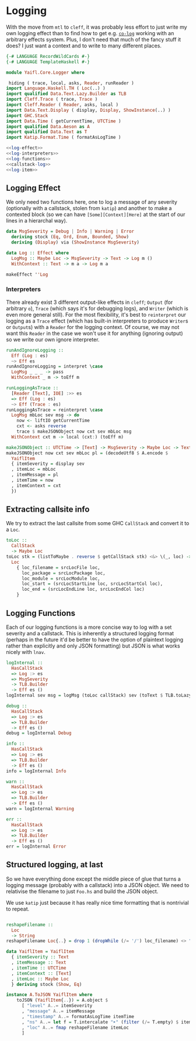 # Logging

With the move from `mtl` to `cleff`, it was probably less effort to just write my own logging effect than to find how to get e.g. [`co-log`](https://hackage.haskell.org/package/co-log) working with an arbitrary effects system. Plus, I don't need that much of the fancy stuff it does? I just want a context and to write to many different places.

```haskell file=src/Yaifl/Core/Logger.hs
{-# LANGUAGE RecordWildCards #-}
{-# LANGUAGE TemplateHaskell #-}

module Yaifl.Core.Logger where

 hiding ( trace, local, asks, Reader, runReader )
import Language.Haskell.TH ( Loc(..) )
import qualified Data.Text.Lazy.Builder as TLB
import Cleff.Trace ( trace, Trace )
import Cleff.Reader ( Reader, asks, local )
import Data.Text.Display ( display, Display, ShowInstance(..) )
import GHC.Stack
import Data.Time ( getCurrentTime, UTCTime )
import qualified Data.Aeson as A
import qualified Data.Text as T
import Katip.Format.Time ( formatAsLogTime )

<<log-effect>>
<<log-interpreters>>
<<log-functions>>
<<callstack-log>>
<<log-item>>
```

## Logging Effect

We only need two functions here, one to log a message of any severity (optionally with a callstack, stolen from `katip`) and another to make a contexted block (so we can have `[Some][Context][Here]` at the start of our lines in a hierarchal way). 
```haskell id=log-effect
data MsgSeverity = Debug | Info | Warning | Error
  deriving stock (Eq, Ord, Enum, Bounded, Show)
  deriving (Display) via (ShowInstance MsgSeverity)

data Log :: Effect where
  LogMsg :: Maybe Loc -> MsgSeverity -> Text -> Log m () 
  WithContext :: Text -> m a -> Log m a

makeEffect ''Log
```

### Interpreters

There already exist 3 different output-like effects in `cleff`; `Output` (for arbitrary `o`), `Trace` (which says it's for debugging logs), and `Writer` (which is even more general still). For the most flexibility, it's best to `reinterpret` our logging as a `Trace` effect (which has built-in interpreters to produce `Writer`s or `Output`s) with a `Reader` for the logging context. Of course, we may not want this `Reader` in the case we won't use it for anything (ignoring output) so we write our own ignore interpreter.

```haskell id=log-interpreters
runAndIgnoreLogging :: 
  Eff (Log : es) 
  ~> Eff es
runAndIgnoreLogging = interpret \case
  LogMsg _ _ _ -> pass
  WithContext _ m -> toEff m

runLoggingAsTrace :: 
  [Reader [Text], IOE] :>> es 
  => Eff (Log : es) 
  ~> Eff (Trace : es)
runLoggingAsTrace = reinterpret \case
  LogMsg mbLoc sev msg -> do
    now <- liftIO getCurrentTime
    cxt <- asks reverse
    trace $ makeJSONObject now cxt sev mbLoc msg
  WithContext cxt m -> local (cxt:) (toEff m)

makeJSONObject :: UTCTime -> [Text] -> MsgSeverity -> Maybe Loc -> Text -> String
makeJSONObject now cxt sev mbLoc pl = (decodeUtf8 $ A.encode $
  YaiflItem
  { itemSeverity = display sev
  , itemLoc = mbLoc
  , itemMessage = pl
  , itemTime = now
  , itemContext = cxt
  })
```

## Extracting callsite info

We try to extract the last callsite from some GHC `CallStack` and convert it to a `Loc`.

```haskell id=callstack-log
toLoc :: 
  CallStack
  -> Maybe Loc
toLoc stk = (listToMaybe . reverse $ getCallStack stk) <&> \(_, loc) -> 
  Loc
    { loc_filename = srcLocFile loc,
      loc_package = srcLocPackage loc,
      loc_module = srcLocModule loc,
      loc_start = (srcLocStartLine loc, srcLocStartCol loc),
      loc_end = (srcLocEndLine loc, srcLocEndCol loc)
    }
```

## Logging Functions

Each of our logging functions is a more concise way to log with a set severity and a callstack. This is inherently a structured logging format (perhaps in the future it'd be better to have the option of plaintext logging rather than explicitly and only JSON formatting) but JSON is what works nicely with `lnav`.

```haskell id=log-functions
logInternal ::
  HasCallStack
  => Log :> es
  => MsgSeverity
  -> TLB.Builder
  -> Eff es ()
logInternal sev msg = logMsg (toLoc callStack) sev (toText $ TLB.toLazyText msg)

debug :: 
  HasCallStack
  => Log :> es
  => TLB.Builder
  -> Eff es ()
debug = logInternal Debug

info :: 
  HasCallStack 
  => Log :> es
  => TLB.Builder
  -> Eff es ()
info = logInternal Info

warn :: 
  HasCallStack 
  => Log :> es
  => TLB.Builder
  -> Eff es ()
warn = logInternal Warning

err :: 
  HasCallStack 
  => Log :> es
  => TLB.Builder
  -> Eff es ()
err = logInternal Error
```

## Structured logging, at last

So we have everything done except the middle piece of glue that turns a logging message (probably with a callstack) into a JSON object. We need to relativise the filename to just `Foo.hs` and build the JSON object.

We use `katip` just because it has really nice time formatting that is nontrivial to repeat.

```haskell id=log-item

reshapeFilename :: 
  Loc 
  -> String
reshapeFilename Loc{..} = drop 1 (dropWhile (/= '/') loc_filename) <> ":" <> show (fst loc_start) <> ":" <> show (snd loc_start)

data YaiflItem = YaiflItem
  { itemSeverity :: Text
  , itemMessage :: Text
  , itemTime :: UTCTime
  , itemContext :: [Text]
  , itemLoc :: Maybe Loc
  } deriving stock (Show, Eq)

instance A.ToJSON YaiflItem where
    toJSON (YaiflItem{..}) = A.object $
      [ "level" A..= itemSeverity
      , "message" A..= itemMessage
      , "timestamp" A..= formatAsLogTime itemTime
      , "ns" A..= let f = T.intercalate "➤" (filter (/= T.empty) $ itemContext) in if T.empty == f then "" else "❬"<>f<>"❭"
      , "loc" A..= fmap reshapeFilename itemLoc
      ]
```

